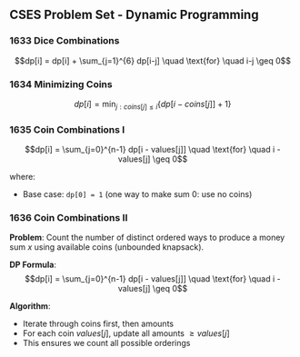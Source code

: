 ## CSES Problem Set - Dynamic Programming

### 1633 Dice Combinations

$$dp[i] = dp[i] + \sum_{j=1}^{6} dp[i-j] \quad \text{for} \quad i-j \geq 0$$

### 1634 Minimizing Coins

$$dp[i] = \min_{j: coins[j] \leq i} \{dp[i - coins[j]] + 1\}$$

### 1635 Coin Combinations I

$$dp[i] = \sum_{j=0}^{n-1} dp[i - values[j]] \quad \text{for} \quad i - values[j] \geq 0$$

where:

- Base case: `dp[0] = 1` (one way to make sum 0: use no coins)

### 1636 Coin Combinations II

**Problem**: Count the number of distinct ordered ways to produce a money sum $x$ using available coins (unbounded knapsack).

**DP Formula**:
$$dp[i] = \sum_{j=0}^{n-1} dp[i - values[j]] \quad \text{for} \quad i - values[j] \geq 0$$

**Algorithm**:

- Iterate through coins first, then amounts
- For each coin $values[j]$, update all amounts $\geq values[j]$
- This ensures we count all possible orderings

